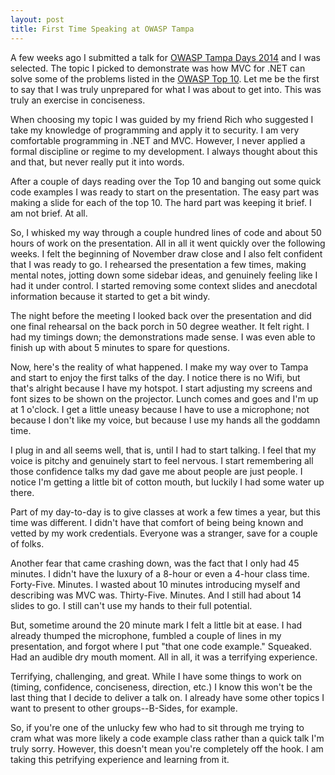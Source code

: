 ```yaml
---
layout: post
title: First Time Speaking at OWASP Tampa
---
```

A few weeks ago I submitted a talk for [OWASP Tampa Days 2014][owasptampa] and I was selected.  The topic I picked to demonstrate was how MVC for .NET can solve some of the problems listed in the [OWASP Top 10][owasp10]. Let me be the first to say that I was truly unprepared for what I was about to get into. This was truly an exercise in conciseness.
<!--more-->
When choosing my topic I was guided by my friend Rich who suggested I take my knowledge of programming and apply it to security. I am very comfortable programming in .NET and MVC. However, I never applied a formal discipline or regime to my development. I always thought about this and that, but never really put it into words.

After a couple of days reading over the Top 10 and banging out some quick code examples I was ready to start on the presentation. The easy part was making a slide for each of the top 10. The hard part was keeping it brief. I am not brief. At all.

So, I whisked my way through a couple hundred lines of code and about 50 hours of work on the presentation. All in all it went quickly over the following weeks. I felt the beginning of November draw close and I also felt confident that I was ready to go. I rehearsed the presentation a few times, making mental notes, jotting down some sidebar ideas, and genuinely feeling like I had it under control. I started removing some context slides and anecdotal information because it started to get a bit windy.

The night before the meeting I looked back over the presentation and did one final rehearsal on the back porch in 50 degree weather. It felt right. I had my timings down; the demonstrations made sense. I was even able to finish up with about 5 minutes to spare for questions.

Now, here's the reality of what happened. I make my way over to Tampa and start to enjoy the first talks of the day. I notice there is no Wifi, but that's alright because I have my hotspot. I start adjusting my screens and font sizes to be shown on the projector. Lunch comes and goes and I'm up at 1 o'clock. I get a little uneasy because I have to use a microphone; not because I don't like my voice, but because I use my hands all the goddamn time.

I plug in and all seems well, that is, until I had to start talking. I feel that my voice is pitchy and genuinely start to feel nervous. I start remembering all those confidence talks my dad gave me about people are just people. I notice I'm getting a little bit of cotton mouth, but luckily I had some water up there.

Part of my day-to-day is to give classes at work a few times a year, but this time was different. I didn't have that comfort of being being known and vetted by my work credentials. Everyone was a stranger, save for a couple of folks.

Another fear that came crashing down, was the fact that I only had 45 minutes. I didn't have the luxury of a 8-hour or even a 4-hour class time. Forty-Five. Minutes. I wasted about 10 minutes introducing myself and describing was MVC was. Thirty-Five. Minutes. And I still had about 14 slides to go. I still can't use my hands to their full potential.

But, sometime around the 20 minute mark I felt a little bit at ease. I had already thumped the microphone, fumbled a couple of lines in my presentation, and forgot where I put "that one code example." Squeaked. Had an audible dry mouth moment. All in all, it was a terrifying experience.

Terrifying, challenging, and great. While I have some things to work on (timing, confidence, conciseness, direction, etc.) I know this won't be the last thing that I decide to deliver a talk on. I already have some other topics I want to present to other groups--B-Sides, for example.

So, if you're one of the unlucky few who had to sit through me trying to cram what was more likely a code example class rather than a quick talk I'm truly sorry. However, this doesn't mean you're completely off the hook. I am taking this petrifying experience and learning from it.

[owasptampa]: https://www.owasp.org/index.php/Tampa
[owasp10]: https://www.owasp.org/index.php/Top_10_2013-Top_10